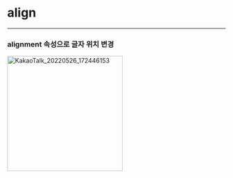 # align

----------------------------------------

### alignment 속성으로 글자 위치 변경

<img width="266" alt="KakaoTalk_20220526_172446153" src="https://user-images.githubusercontent.com/39526249/170449417-93516f8e-355d-4757-8556-91ffe04d08f5.png">
